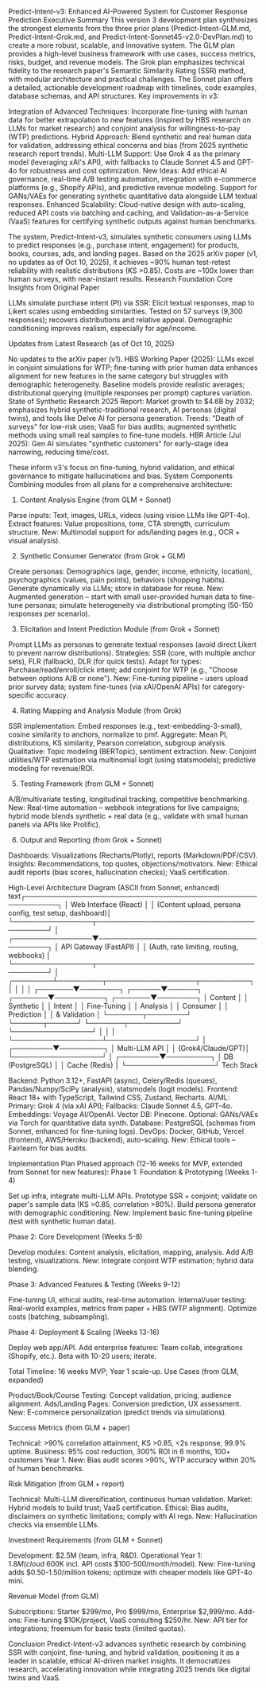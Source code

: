 Predict-Intent-v3: Enhanced AI-Powered System for Customer Response Prediction
Executive Summary
This version 3 development plan synthesizes the strongest elements from the three prior plans (Predict-Intent-GLM.md, Predict-Intent-Grok.md, and Predict-Intent-Sonnet45-v2.0-DevPlan.md) to create a more robust, scalable, and innovative system. The GLM plan provides a high-level business framework with use cases, success metrics, risks, budget, and revenue models. The Grok plan emphasizes technical fidelity to the research paper's Semantic Similarity Rating (SSR) method, with modular architecture and practical challenges. The Sonnet plan offers a detailed, actionable development roadmap with timelines, code examples, database schemas, and API structures.
Key improvements in v3:

Integration of Advanced Techniques: Incorporate fine-tuning with human data for better extrapolation to new features (inspired by HBS research on LLMs for market research) and conjoint analysis for willingness-to-pay (WTP) predictions.
Hybrid Approach: Blend synthetic and real human data for validation, addressing ethical concerns and bias (from 2025 synthetic research report trends).
Multi-LLM Support: Use Grok 4 as the primary model (leveraging xAI's API), with fallbacks to Claude Sonnet 4.5 and GPT-4o for robustness and cost optimization.
New Ideas: Add ethical AI governance, real-time A/B testing automation, integration with e-commerce platforms (e.g., Shopify APIs), and predictive revenue modeling. Support for GANs/VAEs for generating synthetic quantitative data alongside LLM textual responses.
Enhanced Scalability: Cloud-native design with auto-scaling, reduced API costs via batching and caching, and Validation-as-a-Service (VaaS) features for certifying synthetic outputs against human benchmarks.

The system, Predict-Intent-v3, simulates synthetic consumers using LLMs to predict responses (e.g., purchase intent, engagement) for products, books, courses, ads, and landing pages. Based on the 2025 arXiv paper (v1, no updates as of Oct 10, 2025), it achieves ~90% human test-retest reliability with realistic distributions (KS >0.85). Costs are ~100x lower than human surveys, with near-instant results.
Research Foundation
Core Insights from Original Paper

LLMs simulate purchase intent (PI) via SSR: Elicit textual responses, map to Likert scales using embedding similarities.
Tested on 57 surveys (9,300 responses); recovers distributions and relative appeal.
Demographic conditioning improves realism, especially for age/income.

Updates from Latest Research (as of Oct 10, 2025)

No updates to the arXiv paper (v1).
HBS Working Paper (2025): LLMs excel in conjoint simulations for WTP; fine-tuning with prior human data enhances alignment for new features in the same category but struggles with demographic heterogeneity. Baseline models provide realistic averages; distributional querying (multiple responses per prompt) captures variation.
State of Synthetic Research 2025 Report: Market growth to $4.6B by 2032; emphasizes hybrid synthetic-traditional research, AI personas (digital twins), and tools like Delve AI for persona generation. Trends: "Death of surveys" for low-risk uses; VaaS for bias audits; augmented synthetic methods using small real samples to fine-tune models.
HBR Article (Jul 2025): Gen AI simulates "synthetic customers" for early-stage idea narrowing, reducing time/cost.

These inform v3's focus on fine-tuning, hybrid validation, and ethical governance to mitigate hallucinations and bias.
System Components
Combining modules from all plans for a comprehensive architecture:
1. Content Analysis Engine (from GLM + Sonnet)

Parse inputs: Text, images, URLs, videos (using vision LLMs like GPT-4o).
Extract features: Value propositions, tone, CTA strength, curriculum structure.
New: Multimodal support for ads/landing pages (e.g., OCR + visual analysis).

2. Synthetic Consumer Generator (from Grok + GLM)

Create personas: Demographics (age, gender, income, ethnicity, location), psychographics (values, pain points), behaviors (shopping habits).
Generate dynamically via LLMs; store in database for reuse.
New: Augmented generation – start with small user-provided human data to fine-tune personas; simulate heterogeneity via distributional prompting (50-150 responses per scenario).

3. Elicitation and Intent Prediction Module (from Grok + Sonnet)

Prompt LLMs as personas to generate textual responses (avoid direct Likert to prevent narrow distributions).
Strategies: SSR (core, with multiple anchor sets), FLR (fallback), DLR (for quick tests).
Adapt for types: Purchase/read/enroll/click intent; add conjoint for WTP (e.g., "Choose between options A/B or none").
New: Fine-tuning pipeline – users upload prior survey data; system fine-tunes (via xAI/OpenAI APIs) for category-specific accuracy.

4. Rating Mapping and Analysis Module (from Grok)

SSR implementation: Embed responses (e.g., text-embedding-3-small), cosine similarity to anchors, normalize to pmf.
Aggregate: Mean PI, distributions, KS similarity, Pearson correlation, subgroup analysis.
Qualitative: Topic modeling (BERTopic), sentiment extraction.
New: Conjoint utilities/WTP estimation via multinomial logit (using statsmodels); predictive modeling for revenue/ROI.

5. Testing Framework (from GLM + Sonnet)

A/B/multivariate testing, longitudinal tracking, competitive benchmarking.
New: Real-time automation – webhook integrations for live campaigns; hybrid mode blends synthetic + real data (e.g., validate with small human panels via APIs like Prolific).

6. Output and Reporting (from Grok + Sonnet)

Dashboards: Visualizations (Recharts/Plotly), reports (Markdown/PDF/CSV).
Insights: Recommendations, top quotes, objections/motivators.
New: Ethical audit reports (bias scores, hallucination checks); VaaS certification.

High-Level Architecture Diagram (ASCII from Sonnet, enhanced)
text┌─────────────────────────────────────────────────────────┐
│                    Web Interface (React)                │
│   (Content upload, persona config, test setup, dashboard)│
└────────────────┬────────────────────────────────────────┘
                 │
┌────────────────▼────────────────────────────────────────┐
│                  API Gateway (FastAPI)                  │
│         (Auth, rate limiting, routing, webhooks)        │
└────────────────┬────────────────────────────────────────┘
                 │
        ┌────────┴─────────┬──────────────────┬──────────┐
        │                  │                  │          │
┌───────▼────────┐  ┌──────▼──────┐  ┌───────▼──────────┐ ┌───────▼────────┐
│   Content      │  │  Synthetic  │  │    Intent        │ │  Fine-Tuning   │
│   Analysis     │  │  Consumer   │  │   Prediction     │ │  & Validation  │
└───────┬────────┘  └──────┬──────┘  └───────┬──────────┘ └────────────────┘
        │                  │                  │
        └──────────────────┴──────────────────┘
                           │
                  ┌────────▼─────────┐
                  │  Multi-LLM API   │
                  │ (Grok4/Claude/GPT)│
                  └──────────────────┘
                           │
                  ┌────────▼─────────┐
                  │  DB (PostgreSQL) │
                  │  Cache (Redis)   │
                  └──────────────────┘
Tech Stack

Backend: Python 3.12+, FastAPI (async), Celery/Redis (queues), Pandas/Numpy/SciPy (analysis), statsmodels (logit models).
Frontend: React 18+ with TypeScript, Tailwind CSS, Zustand, Recharts.
AI/ML: Primary: Grok 4 (via xAI API); Fallbacks: Claude Sonnet 4.5, GPT-4o. Embeddings: Voyage AI/OpenAI. Vector DB: Pinecone. Optional: GANs/VAEs via Torch for quantitative data synth.
Database: PostgreSQL (schemas from Sonnet, enhanced for fine-tuning logs).
DevOps: Docker, GitHub, Vercel (frontend), AWS/Heroku (backend), auto-scaling.
New: Ethical tools – Fairlearn for bias audits.

Implementation Plan
Phased approach (12-16 weeks for MVP, extended from Sonnet for new features):
Phase 1: Foundation & Prototyping (Weeks 1-4)

Set up infra, integrate multi-LLM APIs.
Prototype SSR + conjoint; validate on paper's sample data (KS >0.85, correlation >80%).
Build persona generator with demographic conditioning.
New: Implement basic fine-tuning pipeline (test with synthetic human data).

Phase 2: Core Development (Weeks 5-8)

Develop modules: Content analysis, elicitation, mapping, analysis.
Add A/B testing, visualizations.
New: Integrate conjoint WTP estimation; hybrid data blending.

Phase 3: Advanced Features & Testing (Weeks 9-12)

Fine-tuning UI, ethical audits, real-time automation.
Internal/user testing: Real-world examples, metrics from paper + HBS (WTP alignment).
Optimize costs (batching, subsampling).

Phase 4: Deployment & Scaling (Weeks 13-16)

Deploy web app/API.
Add enterprise features: Team collab, integrations (Shopify, etc.).
Beta with 10-20 users; iterate.

Total Timeline: 16 weeks MVP; Year 1 scale-up.
Use Cases (from GLM, expanded)

Product/Book/Course Testing: Concept validation, pricing, audience alignment.
Ads/Landing Pages: Conversion prediction, UX assessment.
New: E-commerce personalization (predict trends via simulations).

Success Metrics (from GLM + paper)

Technical: >90% correlation attainment, KS >0.85, <2s response, 99.9% uptime.
Business: 95% cost reduction, 300% ROI in 6 months, 100+ customers Year 1.
New: Bias audit scores >90%, WTP accuracy within 20% of human benchmarks.

Risk Mitigation (from GLM + report)

Technical: Multi-LLM diversification, continuous human validation.
Market: Hybrid models to build trust; VaaS certification.
Ethical: Bias audits, disclaimers on synthetic limitations; comply with AI regs.
New: Hallucination checks via ensemble LLMs.

Investment Requirements (from GLM + Sonnet)

Development: $2.5M (team, infra, R&D).
Operational Year 1: $1.8M (cloud ~$600K incl. API costs $100-500/month/model).
New: Fine-tuning adds $0.50-1.50/million tokens; optimize with cheaper models like GPT-4o mini.

Revenue Model (from GLM)

Subscriptions: Starter $299/mo, Pro $999/mo, Enterprise $2,999/mo.
Add-ons: Fine-tuning $10K/project, VaaS consulting $250/hr.
New: API tier for integrations; freemium for basic tests (limited quotas).

Conclusion
Predict-Intent-v3 advances synthetic research by combining SSR with conjoint, fine-tuning, and hybrid validation, positioning it as a leader in scalable, ethical AI-driven market insights. It democratizes research, accelerating innovation while integrating 2025 trends like digital twins and VaaS.